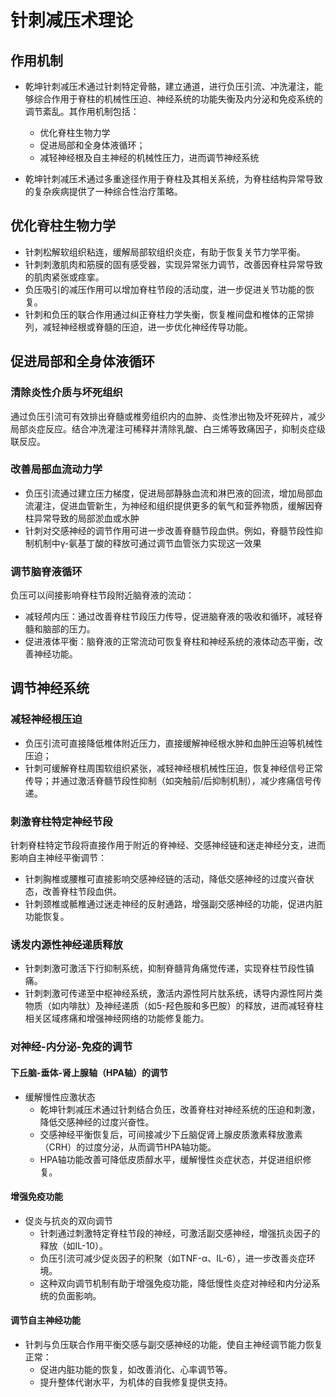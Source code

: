 # 针刺减压术理论

## 作用机制

- 乾坤针刺减压术通过针刺特定骨骼，建立通道，进行负压引流、冲洗灌注，能够综合作用于脊柱的机械性压迫、神经系统的功能失衡及内分泌和免疫系统的调节紊乱。其作用机制包括：

  - 优化脊柱生物力学
  - 促进局部和全身体液循环；
  - 减轻神经根及自主神经的机械性压力，进而调节神经系统

- 乾坤针刺减压术通过多重途径作用于脊柱及其相关系统，为脊柱结构异常导致的复杂疾病提供了一种综合性治疗策略。

## 优化脊柱生物力学

- 针刺松解软组织粘连，缓解局部软组织炎症，有助于恢复关节力学平衡。
- 针刺刺激肌肉和筋膜的固有感受器，实现异常张力调节，改善因脊柱异常导致的肌肉紧张或痉挛。
- 负压吸引的减压作用可以增加脊柱节段的活动度，进一步促进关节功能的恢复。
- 针刺和负压的联合作用通过纠正脊柱力学失衡，恢复椎间盘和椎体的正常排列，减轻神经根或脊髓的压迫，进一步优化神经传导功能。

## 促进局部和全身体液循环

### 清除炎性介质与坏死组织

通过负压引流可有效排出脊髓或椎旁组织内的血肿、炎性渗出物及坏死碎片，减少局部炎症反应。结合冲洗灌注可稀释并清除乳酸、白三烯等致痛因子，抑制炎症级联反应。

### 改善局部血流动力学

- 负压引流通过建立压力梯度，促进局部静脉血流和淋巴液的回流，增加局部血流灌注，促进血管新生，为神经和组织提供更多的氧气和营养物质，缓解因脊柱异常导致的局部淤血或水肿
- 针刺对交感神经的调节作用可进一步改善脊髓节段血供。例如，脊髓节段性抑制机制中γ-氨基丁酸的释放可通过调节血管张力实现这一效果

### 调节脑脊液循环

负压可以间接影响脊柱节段附近脑脊液的流动：

- 减轻颅内压：通过改善脊柱节段压力传导，促进脑脊液的吸收和循环，减轻脊髓和脑部的压力。
- 促进液体平衡：脑脊液的正常流动可恢复脊柱和神经系统的液体动态平衡，改善神经功能。

## 调节神经系统

### 减轻神经根压迫

- 负压引流可直接降低椎体附近压力，直接缓解神经根水肿和血肿压迫等机械性压迫；
- 针刺可缓解脊柱周围软组织紧张，减轻神经根机械性压迫，恢复神经信号正常传导；并通过激活脊髓节段性抑制（如突触前/后抑制机制），减少疼痛信号传递。

### 刺激脊柱特定神经节段

针刺脊柱特定节段将直接作用于附近的脊神经、交感神经链和迷走神经分支，进而影响自主神经平衡调节：

- 针刺胸椎或腰椎可直接影响交感神经链的活动，降低交感神经的过度兴奋状态，改善脊柱节段血供。
- 针刺颈椎或骶椎通过迷走神经的反射通路，增强副交感神经的功能，促进内脏功能恢复。

### 诱发内源性神经递质释放

- 针刺刺激可激活下行抑制系统，抑制脊髓背角痛觉传递，实现脊柱节段性镇痛。
- 针刺刺激可传递至中枢神经系统，激活内源性阿片肽系统，诱导内源性阿片类物质（如内啡肽）及神经递质（如5-羟色胺和多巴胺）的释放，进而减轻脊柱相关区域疼痛和增强神经网络的功能修复能力。

### 对神经-内分泌-免疫的调节

#### 下丘脑-垂体-肾上腺轴（HPA轴）的调节

- 缓解慢性应激状态
  - 乾坤针刺减压术通过针刺结合负压，改善脊柱对神经系统的压迫和刺激，降低交感神经的过度兴奋性。
  - 交感神经平衡恢复后，可间接减少下丘脑促肾上腺皮质激素释放激素（CRH）的过度分泌，从而调节HPA轴功能。
  - HPA轴功能改善可降低皮质醇水平，缓解慢性炎症状态，并促进组织修复。

#### 增强免疫功能

- 促炎与抗炎的双向调节
  - 针刺通过刺激特定脊柱节段的神经，可激活副交感神经，增强抗炎因子的释放（如IL-10）。
  - 负压引流可减少促炎因子的积聚（如TNF-α、IL-6），进一步改善炎症环境。
  - 这种双向调节机制有助于增强免疫功能，降低慢性炎症对神经和内分泌系统的负面影响。

#### 调节自主神经功能

- 针刺与负压联合作用平衡交感与副交感神经的功能，使自主神经调节能力恢复正常：
  - 促进内脏功能的恢复，如改善消化、心率调节等。
  - 提升整体代谢水平，为机体的自我修复提供支持。
